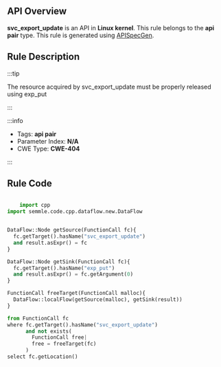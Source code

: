 ---
---


## API Overview
**svc_export_update** is an API in **Linux kernel**. This rule belongs to the **api pair** type. This rule is generated using [APISpecGen](../../tools/APISpecGen).
## Rule Description

:::tip

The resource acquired by svc_export_update must be properly released using exp_put

:::

:::info

- Tags: **api pair**
- Parameter Index: **N/A**
- CWE Type: **CWE-404**

:::

## Rule Code
```python

    import cpp
import semmle.code.cpp.dataflow.new.DataFlow


DataFlow::Node getSource(FunctionCall fc){
  fc.getTarget().hasName("svc_export_update")
  and result.asExpr() = fc
}

DataFlow::Node getSink(FunctionCall fc){
  fc.getTarget().hasName("exp_put")
  and result.asExpr() = fc.getArgument(0)
}

FunctionCall freeTarget(FunctionCall malloc){
  DataFlow::localFlow(getSource(malloc), getSink(result))
}

from FunctionCall fc
where fc.getTarget().hasName("svc_export_update")
      and not exists(
        FunctionCall free| 
        free = freeTarget(fc)
      )
select fc.getLocation()

    
```